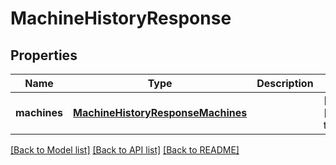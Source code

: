 # MachineHistoryResponse

## Properties
Name | Type | Description | Notes
------------ | ------------- | ------------- | -------------
**machines** | [**MachineHistoryResponseMachines**](MachineHistoryResponse_machines.md) |  | [optional] [default to null]

[[Back to Model list]](../README.md#documentation-for-models) [[Back to API list]](../README.md#documentation-for-api-endpoints) [[Back to README]](../README.md)


